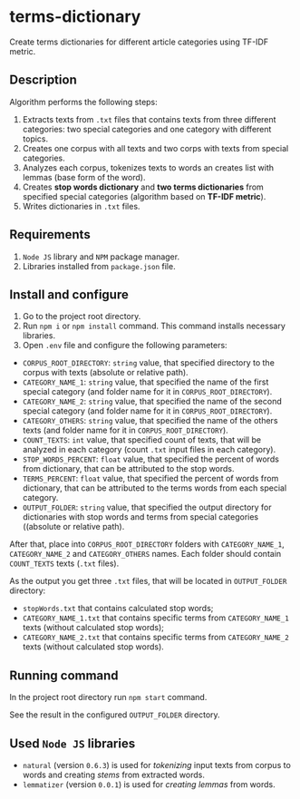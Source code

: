 # terms-dictionary
Create terms dictionaries for different article categories using TF-IDF metric.

## Description
Algorithm performs the following steps:
1. Extracts texts from `.txt` files that contains texts from three different categories:
two special categories and one category with different topics.
2. Creates one corpus with all texts and two corps with texts from special categories.
3. Analyzes each corpus, tokenizes texts to words an creates list with lemmas (base form of the word).
4. Creates **stop words dictionary** and **two terms dictionaries** from specified special categories
(algorithm based on **TF-IDF metric**).
5. Writes dictionaries in `.txt` files.

## Requirements
1. `Node JS` library and `NPM` package manager.
2. Libraries installed from `package.json` file.

## Install and configure
1. Go to the project root directory.
2. Run `npm i` or `npm install` command. This command installs necessary libraries.
3. Open `.env` file and configure the following parameters:
- `CORPUS_ROOT_DIRECTORY`: `string` value, that specified directory to the corpus with texts
(absolute or relative path).
- `CATEGORY_NAME_1`: `string` value, that specified the name of the first special category
(and folder name for it in `CORPUS_ROOT_DIRECTORY`).
- `CATEGORY_NAME_2`: `string` value, that specified the name of the second special category
(and folder name for it in `CORPUS_ROOT_DIRECTORY`).
- `CATEGORY_OTHERS`: `string` value, that specified the name of the others texts
(and folder name for it in `CORPUS_ROOT_DIRECTORY`).
- `COUNT_TEXTS`: `int` value, that specified count of texts, that will be analyzed in each category
(count `.txt` input files in each category).
- `STOP_WORDS_PERCENT`: `float` value, that specified the percent of words from dictionary,
that can be attributed to the stop words.
- `TERMS_PERCENT`: `float` value, that specified the percent of words from dictionary, 
that can be attributed to the terms words from each special category.
- `OUTPUT_FOLDER`: `string` value, that specified the output directory for dictionaries 
with stop words and terms from special categories ((absolute or relative path).

After that, place into `CORPUS_ROOT_DIRECTORY` folders with `CATEGORY_NAME_1`, `CATEGORY_NAME_2`
and `CATEGORY_OTHERS` names. Each folder should contain `COUNT_TEXTS` texts (`.txt` files).

As the output you get three `.txt` files, that will be located in `OUTPUT_FOLDER` directory:
- `stopWords.txt` that contains calculated stop words;
- `CATEGORY_NAME_1.txt` that contains specific terms from `CATEGORY_NAME_1` texts
(without calculated stop words);
- `CATEGORY_NAME_2.txt` that contains specific terms from `CATEGORY_NAME_2` texts
(without calculated stop words).

## Running command
In the project root directory run `npm start` command.

See the result in the configured `OUTPUT_FOLDER` directory.

## Used `Node JS` libraries
- `natural` (version `0.6.3`) is used for _tokenizing_ input texts from corpus to words
and creating _stems_ from extracted words.
- `lemmatizer` (version `0.0.1`) is used for _creating lemmas_ from words.
